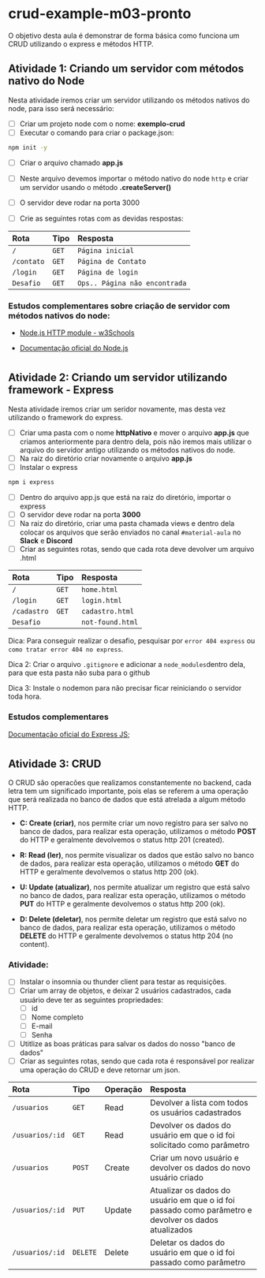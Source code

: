 # crud-example-m03-pronto
O objetivo desta aula é demonstrar de forma básica como funciona um CRUD utilizando o express e métodos HTTP.

## Atividade 1: Criando um servidor com métodos nativo do Node
Nesta atividade iremos criar um servidor utilizando os métodos nativos do node, para isso será necessário:

-  [ ] Criar um projeto node com o nome: **exemplo-crud**
-  [ ] Executar o comando para criar o package.json:
```bash
npm init -y
```

- [ ] Criar o arquivo chamado **app.js**
- [ ] Neste arquivo devemos importar o método nativo do node ``http`` e criar um servidor usando o método **.createServer()**
- [ ] O servidor deve rodar na porta 3000
- [ ] Crie as seguintes rotas com as devidas respostas:


| Rota      | Tipo       | Resposta                            |
| :---------| :--------- | :---------------------------------- |
| `/`       | `GET`      | `Página inicial`                    |
| `/contato`| `GET`      | `Página de Contato`                 | 
| `/login`  | `GET`      | `Página de login`                   |
| `Desafio` | `GET`      | `Ops.. Página não encontrada`       |

### Estudos complementares sobre criação de servidor com métodos nativos do node:

- [Node.js HTTP module - w3Schools](https://www.w3schools.com/nodejs/nodejs_http.asp)

- [Documentação oficial do Node.js](https://nodejs.org/api/http.html#httpcreateserveroptions-requestlistener)

#

## Atividade 2: Criando um servidor utilizando framework - Express
Nesta atividade iremos criar um seridor novamente, mas desta vez utilizando o framework do express.

- [ ] Criar uma pasta com o nome **httpNativo** e mover o arquivo **app.js** que criamos anteriormente para dentro dela, pois não iremos mais utilizar o arquivo do servidor antigo utilizando os métodos nativos do node.
- [ ] Na raiz do diretório criar novamente o arquivo **app.js**
- [ ] Instalar o express 
```bash
npm i express
```
- [ ] Dentro do arquivo app.js que está na raiz do diretório, importar o express
- [ ] O servidor deve rodar na porta **3000**
- [ ] Na raiz do diretório, criar uma pasta chamada views e dentro dela colocar os arquivos que serão enviados no canal ``#material-aula`` no **Slack** e **Discord**
- [ ] Criar as seguintes rotas, sendo que cada rota deve devolver um arquivo .html

| Rota         | Tipo       | Resposta                            |
| :------------| :--------- | :---------------------------------- |
| `/`          | `GET`      | `home.html`                         |
| `/login`     | `GET`      | `login.html`                        | 
| `/cadastro`  | `GET`      | `cadastro.html`                     |
| `Desafio`    |            | `not-found.html`                    |

Dica: Para conseguir realizar o desafio, pesquisar por `error 404 express` ou `como tratar error 404 no express`.

Dica 2: Criar o arquivo `.gitignore` e adicionar a `node_modules`dentro dela, para que esta pasta não suba para o github

Dica 3: Instale o nodemon para não precisar ficar reiniciando o servidor toda hora.
### Estudos complementares 
[Documentação oficial do Express JS](https://expressjs.com/pt-br/);

#

## Atividade 3: CRUD
O CRUD são operacões que realizamos constantemente no backend, cada letra tem um significado importante, pois elas se referem a uma operação que será realizada no banco de dados que está atrelada a algum método HTTP.

- **C: Create (criar)**, nos permite criar um novo registro para ser salvo no banco de dados, para realizar esta operação, utilizamos o método **POST** do HTTP e geralmente devolvemos o status http 201 (created).

- **R: Read (ler)**, nos permite visualizar os dados que estão salvo no banco de dados, para realizar esta operação, utilizamos o método **GET** do HTTP e geralmente devolvemos o status http 200 (ok).

- **U: Update (atualizar)**, nos permite atualizar um registro que está salvo no banco de dados, para realizar esta operação, utilizamos o método **PUT** do HTTP e geralmente devolvemos o status http 200 (ok).

- **D: Delete (deletar)**, nos permite deletar um registro que está salvo no banco de dados, para realizar esta operação, utilizamos o método **DELETE** do HTTP e geralmente devolvemos o status http 204 (no content).

### Atividade:
- [ ] Instalar o insomnia ou thunder client para testar as requisições.
- [ ] Criar um array de objetos, e deixar 2 usuários cadastrados, cada usuário deve ter as seguintes propriedades:
  - [ ] id
  - [ ] Nome completo
  - [ ] E-mail
  - [ ] Senha
- [ ] Utitlize as boas práticas para salvar os dados do nosso "banco de dados"
- [ ] Criar as seguintes rotas, sendo que cada rota é responsável por realizar uma operação do CRUD e deve retornar um json.

| Rota             | Tipo       | Operação     | Resposta                                                               |                       
| :----------------| :--------- | :------------| :----------------------------------------------------------------------|
| `/usuarios`      | `GET`      | Read         | Devolver a lista com todos os usuários cadastrados                     |    
| `/usuarios/:id`  | `GET`      | Read         | Devolver os dados do usuário em que o id foi solicitado como parâmetro |          
| `/usuarios`      | `POST`     | Create       | Criar um novo usuário e devolver os dados do novo usuário criado       |          
| `/usuarios/:id`  | `PUT`      | Update       | Atualizar os dados do usuário em que o id foi passado como parâmetro e devolver os dados atualizados |                                                                    |
| `/usuarios/:id`  | `DELETE`   | Delete       | Deletar os dados do usuário em que o id foi passado como parâmetro                                                                       |